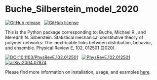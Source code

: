 # Buche_Silberstein_model_2020

[![GitHub release](https://mbuche.github.io/web/badges/releasev1.0.1.svg)](https://github.com/mbuche/Buche_Silberstein_model_2020/releases/) &nbsp; [![GitHub license](https://mbuche.github.io/web/badges/licenseMIT.svg)](https://github.com/mbuche/chain_breaking_polymer_networks/blob/master/LICENSE)

This is the Python package corresponding to: Buche, Michael R., and Meredith N. Silberstein. Statistical mechanical constitutive theory of polymer networks: The inextricable links between distribution, behavior, and ensemble. Physical Review E, 102, 012501 (2020).

[![DOI:10.1103/PhysRevE.102.012501](https://mbuche.github.io/web/badges/PhysRevE.102.012501.svg)](https://doi.org/10.1103/PhysRevE.102.012501) &nbsp; [![PhysRevE.102.012501](https://mbuche.github.io/web/badges/badgePRE102012501.svg)](https://journals.aps.org/pre/abstract/10.1103/PhysRevE.102.012501) &nbsp; [![arXiv:2004.07874](https://mbuche.github.io/web/badges/badgearXiv200407874.svg)](https://arxiv.org/abs/2004.07874)

Please find more information on installation, usage, and examples [here](https://github.com/mbuche/Buche_Silberstein_model_2020/).